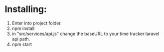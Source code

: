 # Installing:

1. Enter into project folder.
2. npm install
3. in "src/services/api.js" change the baseURL to your time tracker laravel api path.
4. npm start
